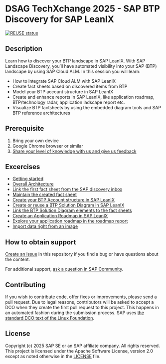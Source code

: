 # DSAG TechXchange 2025 - SAP BTP Discovery for SAP LeanIX
[![REUSE status](https://api.reuse.software/badge/github.com/SAP-samples/btp-discovery-for-leanix)](https://api.reuse.software/info/github.com/SAP-samples/btp-discovery-for-leanix)

## Description
Learn how to discover your BTP landscape in SAP LeanIX.
With SAP Landscape Discovery, you’ll have automated visibility into your SAP (BTP) landscape by using SAP Cloud ALM. In this session you will learn:
- How to integrate SAP Cloud ALM with SAP LeanIX
- Create fact sheets based on discovered items from BTP
- Model your BTP account structure in SAP LeanIX
- Create and enhance reports in SAP LeanIX, like application roadmap, BTP/technology radar, application ladscape report etc.
- Visualize BTP factsheets by using the embedded diagram tools and SAP BTP reference architectures

## Prerequisite

1. Bring your own device
2. Google Chrome browser or similar
3. [Share your level of knowledge with us and give us feedback](https://app.sli.do/event/rd4gKVV6m45YwMWhoN8FDG)


## Excercises

- [Getting started](/Excercises/ex1/README.md)
- [Overall Architecture](/Excercises/ex1/README.md#architecture)
- [Link the first fact sheet from the SAP discovery inbox](/Excercises/ex2/README.md)
- [Maintain the created fact sheet](/Excercises/ex3/README.md)
- [Create your BTP Account structure in SAP LeanIX](/Excercises/ex4/README.md)
- [Create or reuse a BTP Solution Diagram in SAP LeanIX](/Excercises/ex5/README.md)
- [Link the BTP Solution Diagram elements to the fact sheets](/Excercises/ex6/README.md)
- [Create an Application Roadmap in SAP LeanIX](/Excercises/ex7/README.md)
- [Explore your application roadmap in the roadmap report](/Excercises/ex7/README.md)
- [Import data right from an image](/Excercises/ex9/README.md)

## How to obtain support
[Create an issue](https://github.com/SAP-samples/<repository-name>/issues) in this repository if you find a bug or have questions about the content.
 
For additional support, [ask a question in SAP Community](https://answers.sap.com/questions/ask.html).

## Contributing
If you wish to contribute code, offer fixes or improvements, please send a pull request. Due to legal reasons, contributors will be asked to accept a DCO when they create the first pull request to this project. This happens in an automated fashion during the submission process. SAP uses [the standard DCO text of the Linux Foundation](https://developercertificate.org/).

## License
Copyright (c) 2025 SAP SE or an SAP affiliate company. All rights reserved. This project is licensed under the Apache Software License, version 2.0 except as noted otherwise in the [LICENSE](LICENSE) file.
